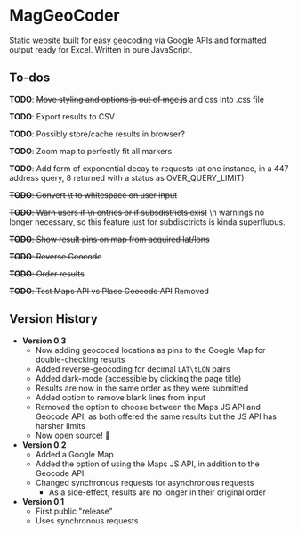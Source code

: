 # MagGeoCoder

Static website built for easy geocoding via Google APIs and formatted output ready for Excel. Written in pure JavaScript.

## To-dos

**TODO**: ~~Move styling and options js out of mgc.js~~ and css into .css file

**TODO**: Export results to CSV

**TODO**: Possibly store/cache results in browser?

**TODO**: Zoom map to perfectly fit all markers.

**TODO**: Add form of exponential decay to requests (at one instance, in a 447 address query, 8 returned with a status as OVER_QUERY_LIMIT)

~~**TODO**: Convert \t to whitespace on user input~~

~~**TODO**: Warn users if \n entries or if subsdistricts exist~~ \n warnings no longer necessary, so this feature just for subdisctricts is kinda superfluous.

~~**TODO**: Show result pins on map from acquired lat/lons~~

~~**TODO**: Reverse Geocode~~

~~**TODO**: Order results~~

~~**TODO**: Test Maps API vs Place Geocode API~~ Removed

## Version History

* **Version 0.3**
    * Now adding geocoded locations as pins to the Google Map for double-checking results
    * Added reverse-geocoding for decimal `LAT\tLON` pairs
    * Added dark-mode (accessible by clicking the page title)
    * Results are now in the same order as they were submitted
    * Added option to remove blank lines from input
    * Removed the option to choose between the Maps JS API and Geocode API, as both offered the same results but the JS API has harsher limits
    * Now open source! :tada:
* **Version 0.2**
    * Added a Google Map
    * Added the option of using the Maps JS API, in addition to the Geocode API
    * Changed synchronous requests for asynchronous requests
        * As a side-effect, results are no longer in their original order
* **Version 0.1**
    * First public "release"
    * Uses synchronous requests
